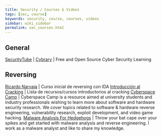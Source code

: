 ```yaml
---
title: Security / Courses & Videos
tags: [sec, course]
keywords: security, course, courses, videos
sidebar: wiki_sidebar
permalink: sec_courses.html
---
```


## General

[SecurityTube](http://www.securitytube.net/) |
[Cybrary](https://www.cybrary.it/) | Free and Open Source
Cyber Security Learning




## Reversing

[Ricardo Narvaja](http://www.ricardonarvaja.info/) <i class="fa fa-globe"></i> | Curso inicial de reversing con IDA
[Introducción al Cracking](http://blog.apuromafo.net/?p=7) <i class="fa fa-globe"></i> | Lista de recursos/cursos introductorios al cracking
[Cyberspace Camp](https://www.youtube.com/channel/UCCm0tSE3YMifM93QjqsWRJA) | Cyberspace Camp is a resource aimed at university students and industry professionals wishing to learn more about software and hardware security research. We cover topics related to software & hardware reverse engineering, vulnerability research, exploit development, and video game hacking.
[Malware Analysis For Hedgehogs](https://www.youtube.com/channel/UCVFXrUwuWxNlm6UNZtBLJ-A) | Throw your bat cape over your spikes and get started with malware analysis and reverse engineering.
I work as a malware analyst and like to share my knowledge.
